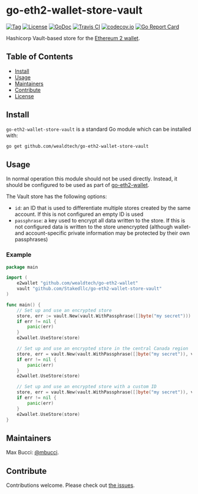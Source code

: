 # go-eth2-wallet-store-vault

[![Tag](https://img.shields.io/github/tag/Stakedllc/go-eth2-wallet-store-vault.svg)](https://github.com/Stakedllc/go-eth2-wallet-store-vault/releases/)
[![License](https://img.shields.io/github/license/Stakedllc/go-eth2-wallet-store-vault.svg)](LICENSE)
[![GoDoc](https://godoc.org/github.com/Stakedllc/go-eth2-wallet-store-vault?status.svg)](https://godoc.org/github.com/Stakedllc/go-eth2-wallet-store-vault)
[![Travis CI](https://img.shields.io/travis/Stakedllc/go-eth2-wallet-store-vault.svg)](https://travis-ci.org/Stakedllc/go-eth2-wallet-store-vault)
[![codecov.io](https://img.shields.io/codecov/c/github/Stakedllc/go-eth2-wallet-store-vault.svg)](https://codecov.io/github/Stakedllc/go-eth2-wallet-store-vault)
[![Go Report Card](https://goreportcard.com/badge/github.com/Stakedllc/go-eth2-wallet-store-vault)](https://goreportcard.com/report/github.com/Stakedllc/go-eth2-wallet-store-vault)

Hashicorp Vault-based store for the [Ethereum 2 wallet](https://github.com/wealdtech/go-eth2-wallet).


## Table of Contents

- [Install](#install)
- [Usage](#usage)
- [Maintainers](#maintainers)
- [Contribute](#contribute)
- [License](#license)

## Install

`go-eth2-wallet-store-vault` is a standard Go module which can be installed with:

```sh
go get github.com/wealdtech/go-eth2-wallet-store-vault
```

## Usage

In normal operation this module should not be used directly.  Instead, it should be configured to be used as part of [go-eth2-wallet](https://github.com/wealdtech/go-eth2-wallet).

The Vault store has the following options:

  - `id`: an ID that is used to differentiate multiple stores created by the same account.  If this is not configured an empty ID is used
  - `passphrase`: a key used to encrypt all data written to the store.  If this is not configured data is written to the store unencrypted (although wallet- and account-specific private information may be protected by their own passphrases)

### Example

```go
package main

import (
	e2wallet "github.com/wealdtech/go-eth2-wallet"
	vault "github.com/Stakedllc/go-eth2-wallet-store-vault"
)

func main() {
    // Set up and use an encrypted store
    store, err := vault.New(vault.WithPassphrase([]byte("my secret")))
    if err != nil {
        panic(err)
    }
    e2wallet.UseStore(store)

    // Set up and use an encrypted store in the central Canada region
    store, err = vault.New(vault.WithPassphrase([]byte("my secret")), vault.WithRegion("ca-central-1"))
    if err != nil {
        panic(err)
    }
    e2wallet.UseStore(store)

    // Set up and use an encrypted store with a custom ID
    store, err = vault.New(vault.WithPassphrase([]byte("my secret")), vault.WithID([]byte("store 2")))
    if err != nil {
        panic(err)
    }
    e2wallet.UseStore(store)
}
```

## Maintainers

Max Bucci: [@mbucci](https://github.com/mbucci).

## Contribute

Contributions welcome. Please check out [the issues](https://github.com/Stakedllc/go-eth2-wallet-store-vault/issues).
